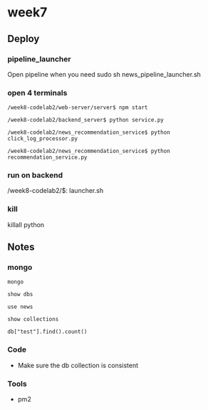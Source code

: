 # week7

## Deploy
### pipeline_launcher
Open pipeline when you need 
sudo sh news_pipeline_launcher.sh


### open 4 terminals
```
/week8-codelab2/web-server/server$ npm start

/week8-codelab2/backend_server$ python service.py

/week8-codelab2/news_recommendation_service$ python click_log_processor.py

/week8-codelab2/news_recommendation_service$ python recommendation_service.py
```
### run on backend 
/week8-codelab2/$: launcher.sh

### kill
killall python


## Notes
### mongo
```
mongo

show dbs

use news

show collections

db["test"].find().count()
```

### Code
+ Make sure the db collection is consistent

### Tools
+ pm2